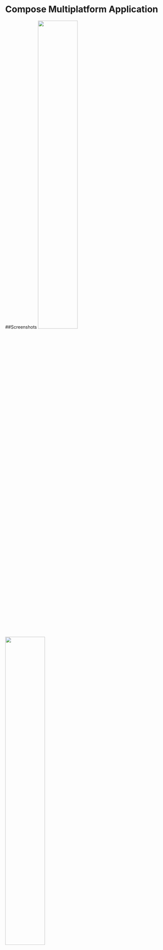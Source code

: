 # Compose Multiplatform Application

##Screenshots
<img src="https://github.com/KhubaibKhan4/Receipe-KMP/blob/master/screenshots/11.png" height="50%"/> <img src="https://github.com/KhubaibKhan4/Receipe-KMP/blob/master/screenshots/22.png" height="50%" /> <img src="https://github.com/KhubaibKhan4/Receipe-KMP/blob/master/screenshots/33.png" height="50%" /> <img src="https://github.com/KhubaibKhan4/Receipe-KMP/blob/master/screenshots/44.png" height="50%" /> <img src="https://github.com/KhubaibKhan4/Receipe-KMP/blob/master/screenshots/55.png" /> <img src="https://github.com/KhubaibKhan4/Receipe-KMP/blob/master/screenshots663.png" /><img src="https://github.com/KhubaibKhan4/Receipe-KMP/blob/master/screenshots/77.png" />

## Before running!
 - check your system with [KDoctor](https://github.com/Kotlin/kdoctor)
 - install JDK 17 on your machine
 - add `local.properties` file to the project root and set a path to Android SDK there

### Android
To run the application on android device/emulator:  
 - open project in Android Studio and run imported android run configuration

To build the application bundle:
- run `./gradlew :composeApp:run:composeApp:run`
 - find `.apk` file in `composeApp/build/outputs/apk/debug/composeApp-debug.apk`

### Desktop
Run the desktop application: `./gradlew :composeApp:run`

### iOS
To run the application on iPhone device/simulator:
 - Open `iosApp/iosApp.xcproject` in Xcode and run standard configuration
 - Or use [Kotlin Multiplatform Mobile plugin](https://plugins.jetbrains.com/plugin/14936-kotlin-multiplatform-mobile) for Android Studio

### Browser
Run the browser application: `./gradlew :composeApp:jsBrowserDevelopmentRun`

